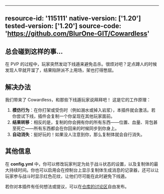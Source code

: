 <!-- resoource:info_spigot -->
---
resource-id: '115111'
native-version: ['1.20']
tested-version: ['1.20']
source-code: 'https://github.com/BlurOne-GIT/Cowardless'
---

<!-- resource: description -->
## 总会碰到这样的事...

在 PVP 的过程中，玩家突然发动下线遁来避免击杀。很烦对吧？定点蹲人的时候发现人早就开溜了，结果陷阱派不上用场，架也打得憋屈。

## 解决办法

我们带来了 Cowardless，和那些下线遁玩家说拜拜吧！
这是它的工作原理：
1. **模仿行为**：在你打架或受伤时（例如溺水或掉入岩浆），本插件就会激活。若你尝试下线，插件会复制一个你呈现在其他玩家面前。
2. **结果转移**：相反的是，复制的你会拥有你的所有东西——位置、血量、背包甚至死亡——所有东西都会在你回来的时候同步到你身上。
3. **自动消失**：挺好玩的！如果没人注意到你，那么复制体就会自行消失。

## 其他信息

在 **config.yml** 中，你可以修改玩家判定为处于战斗状态的设置，以及复制体的最大持续时间。你也可以启用会在控制台上显示复制体生成消息的记录器，还可以让玩家参与战斗时显示红色花纹，让他们尽可能在此时避免下线遁。

若你对本插件有任何想法或提议，可以在[仓库的讨论区](https://github.com/BlurOne-GIT/Cowardless/discussions)自由发布。